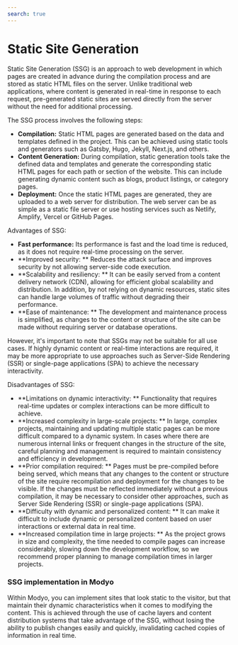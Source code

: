```yaml
---
search: true
---
```


# Static Site Generation

Static Site Generation (SSG) is an approach to web development in which pages are created in advance during the compilation process and are stored as static HTML files on the server. Unlike traditional web applications, where content is generated in real-time in response to each request, pre-generated static sites are served directly from the server without the need for additional processing.

The SSG process involves the following steps:

- **Compilation:** Static HTML pages are generated based on the data and templates defined in the project. This can be achieved using static tools and generators such as Gatsby, Hugo, Jekyll, Next.js, and others.
- **Content Generation:** During compilation, static generation tools take the defined data and templates and generate the corresponding static HTML pages for each path or section of the website. This can include generating dynamic content such as blogs, product listings, or category pages.
- **Deployment:** Once the static HTML pages are generated, they are uploaded to a web server for distribution. The web server can be as simple as a static file server or use hosting services such as Netlify, Amplify, Vercel or GitHub Pages.

Advantages of SSG:

- **Fast performance:** Its performance is fast and the load time is reduced, as it does not require real-time processing on the server.
- **Improved security: ** Reduces the attack surface and improves security by not allowing server-side code execution.
- **Scalability and resiliency: ** It can be easily served from a content delivery network (CDN), allowing for efficient global scalability and distribution. In addition, by not relying on dynamic resources, static sites can handle large volumes of traffic without degrading their performance.
- **Ease of maintenance: ** The development and maintenance process is simplified, as changes to the content or structure of the site can be made without requiring server or database operations.

However, it's important to note that SSGs may not be suitable for all use cases. If highly dynamic content or real-time interactions are required, it may be more appropriate to use approaches such as Server-Side Rendering (SSR) or single-page applications (SPA) to achieve the necessary interactivity.

Disadvantages of SSG:

- **Limitations on dynamic interactivity: ** Functionality that requires real-time updates or complex interactions can be more difficult to achieve.
- **Increased complexity in large-scale projects: ** In large, complex projects, maintaining and updating multiple static pages can be more difficult compared to a dynamic system. In cases where there are numerous internal links or frequent changes in the structure of the site, careful planning and management is required to maintain consistency and efficiency in development.
- **Prior compilation required: ** Pages must be pre-compiled before being served, which means that any changes to the content or structure of the site require recompilation and deployment for the changes to be visible. If the changes must be reflected immediately without a previous compilation, it may be necessary to consider other approaches, such as Server Side Rendering (SSR) or single-page applications (SPA).
- **Difficulty with dynamic and personalized content: ** It can make it difficult to include dynamic or personalized content based on user interactions or external data in real time.
- **Increased compilation time in large projects: ** As the project grows in size and complexity, the time needed to compile pages can increase considerably, slowing down the development workflow, so we recommend proper planning to manage compilation times in larger projects.


### SSG implementation in Modyo

Within Modyo, you can implement sites that look static to the visitor, but that maintain their dynamic characteristics when it comes to modifying the content. This is achieved through the use of cache layers and content distribution systems that take advantage of the SSG, without losing the ability to publish changes easily and quickly, invalidating cached copies of information in real time.
